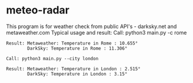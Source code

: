 # meteo-radar
This program is for weather check from public API's - darksky.net and metaweather.com
Typical usage and result:
    Call: python3 main.py -c rome

    Result: Metaweather: Temperature in Rome : 10.655°
            DarkSky: Temperature in Rome : 11.306°

    Call: python3 main.py --city london

    Result: Metaweather: Temperature in London : 2.515°
            DarkSky: Temperature in London : 3.15°
